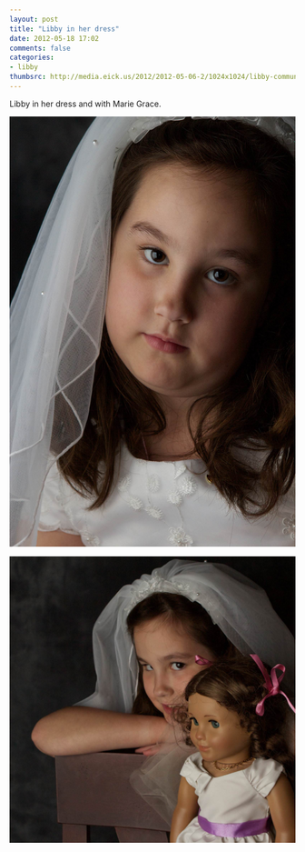 ```yaml
---
layout: post
title: "Libby in her dress"
date: 2012-05-18 17:02
comments: false
categories: 
- libby
thumbsrc: http://media.eick.us/2012/2012-05-06-2/1024x1024/libby-communion-13.jpg
---
```

Libby in her dress and with Marie Grace.



![Libby in her dress](/assets/images/2012/2012-05-06-2/libby-communion-13.jpg)




![Libby and Marie Grace](/assets/images/2012/2012-05-06-2/libby-communion-14.jpg)

